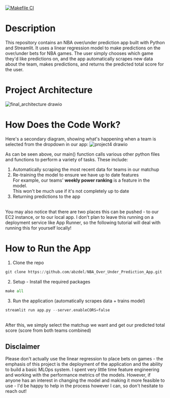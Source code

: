 [![Makefile CI](https://github.com/abzdel/NBA_Over_Under_Prediction_App/actions/workflows/makefile.yml/badge.svg)](https://github.com/abzdel/NBA_Over_Under_Prediction_App/actions/workflows/makefile.yml)

# Description
This repository contains an NBA over/under prediction app built with Python and Streamlit. It uses a linear regression model to make predictions on the over/under bets for NBA games. The user simply chooses which game they'd like predictions on, and the app automatically scrapes new data about the team, makes predictions, and returns the predicted total score for the user.

# Project Architecture
![final_architecture drawio](https://user-images.githubusercontent.com/55398496/207462993-51db9219-bf31-4d77-922f-ae36cd092ced.png)


# How Does the Code Work?
Here's a secondary diagram, showing what's happening when a team is selected from the dropdown in our app:
![project4 drawio](https://user-images.githubusercontent.com/55398496/207473993-19bd5bc9-7676-49c2-b258-d20a51183e80.png)


As can be seen above, our main() function calls various other python files and functions to perform a variety of tasks. These include:
1) Automatically scraping the most recent data for teams in our matchup
2) Re-training the model to ensure we have up to date features<br>
  For example, our teams' **weekly power ranking** is a feature in the model.<br>
  This won't be much use if it's not completely up to date
3) Returning predictions to the app
<br>
You may also notice that there are two places this can be pushed - to our EC2 instance, or to our local app. I don't plan to leave this running on a deployment service like App Runner, so the following tutorial will deal with running this for yourself locally!

# How to Run the App

1) Clone the repo
```python
git clone https://github.com/abzdel/NBA_Over_Under_Prediction_App.git
```
2) Setup - Install the required packages
```python
make all
```
3) Run the application (automatically scrapes data + trains model)
```python
streamlit run app.py --server.enableCORS=false
```
<br>
After this, we simply select the matchup we want and get our predicted total score (score from both teams combined)

## Disclaimer
Please don't actually use the linear regression to place bets on games - the emphasis of this project is the deployment of the application and the ability to build a basic MLOps system. I spent very little time feature engineering and working with the performance metrics of the models. However, if anyone has an interest in changing the model and making it more feasible to use - I'd be happy to help in the process however I can, so don't hesitate to reach out!
